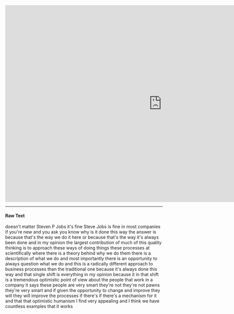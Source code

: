 <div style="margin:auto;">
<iframe width="1000" height="630" src="https://www.youtube-nocookie.com/embed/Wc6bI16xuko" title="YouTube video player" frameborder="0" allow="accelerometer; autoplay; clipboard-write; encrypted-media; gyroscope; picture-in-picture" allowfullscreen></iframe>
</div>

---

#### Raw Text

doesn't matter Steven P Jobs it's fine
Steve Jobs is fine in most companies if
you're new and you ask you know why is
it done this way the answer is because
that's the way we do it here or because
that's the way it's always been done and
in my opinion the largest contribution
of much of this quality thinking is to
approach these ways of doing things
these processes at scientifically where
there is a theory behind why we do them
there is a description of what we do and
most importantly there is an opportunity
to always question what we do and this
is a radically different approach to
business processes than the traditional
one because it's always done this way
and that single shift is everything in
my opinion because it in that shift is a
tremendous optimistic point of view
about the people that work in a company
it says these people are very smart
they're not they're not pawns they're
very smart and if given the opportunity
to change and improve they will they
will improve the processes if there's if
there's a mechanism for it and that that
optimistic humanism I find very
appealing and I think we have countless
examples that it works
